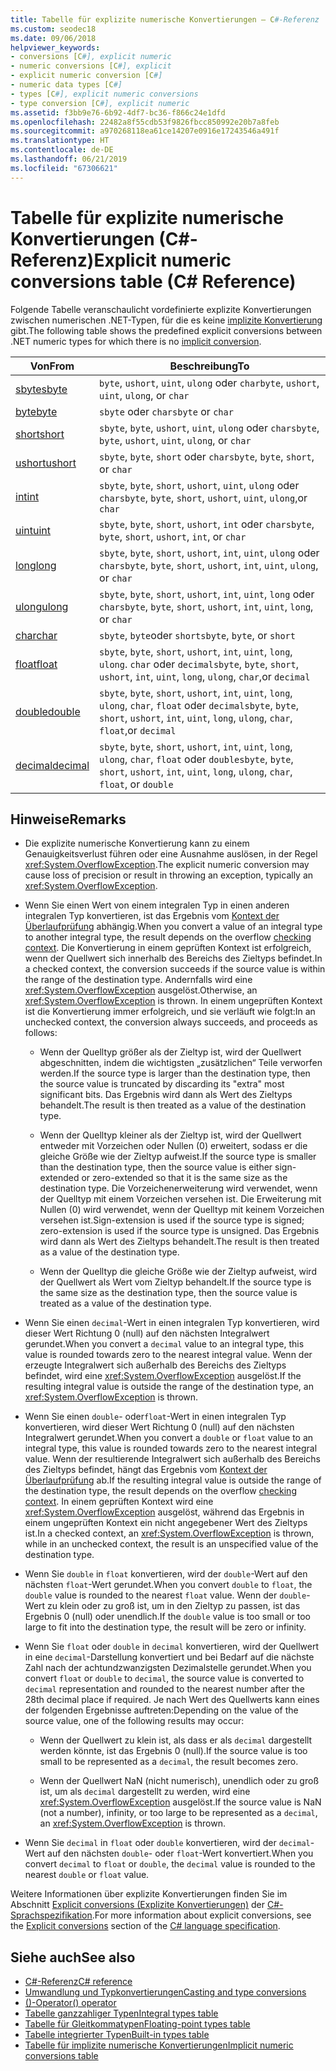 ```yaml
---
title: Tabelle für explizite numerische Konvertierungen – C#-Referenz
ms.custom: seodec18
ms.date: 09/06/2018
helpviewer_keywords:
- conversions [C#], explicit numeric
- numeric conversions [C#], explicit
- explicit numeric conversion [C#]
- numeric data types [C#]
- types [C#], explicit numeric conversions
- type conversion [C#], explicit numeric
ms.assetid: f3bb9e76-6b92-4df7-bc36-f866c24e1dfd
ms.openlocfilehash: 22482a8f55cdb53f9826fbcc850992e20b7a8feb
ms.sourcegitcommit: a970268118ea61ce14207e0916e17243546a491f
ms.translationtype: HT
ms.contentlocale: de-DE
ms.lasthandoff: 06/21/2019
ms.locfileid: "67306621"
---
```

# <a name="explicit-numeric-conversions-table-c-reference"></a><span data-ttu-id="b4e91-102">Tabelle für explizite numerische Konvertierungen (C#-Referenz)</span><span class="sxs-lookup"><span data-stu-id="b4e91-102">Explicit numeric conversions table (C# Reference)</span></span>

<span data-ttu-id="b4e91-103">Folgende Tabelle veranschaulicht vordefinierte explizite Konvertierungen zwischen numerischen .NET-Typen, für die es keine [implizite Konvertierung](implicit-numeric-conversions-table.md) gibt.</span><span class="sxs-lookup"><span data-stu-id="b4e91-103">The following table shows the predefined explicit conversions between .NET numeric types for which there is no [implicit conversion](implicit-numeric-conversions-table.md).</span></span>

|<span data-ttu-id="b4e91-104">Von</span><span class="sxs-lookup"><span data-stu-id="b4e91-104">From</span></span>|<span data-ttu-id="b4e91-105">Beschreibung</span><span class="sxs-lookup"><span data-stu-id="b4e91-105">To</span></span>|  
|----------|--------|  
|[<span data-ttu-id="b4e91-106">sbyte</span><span class="sxs-lookup"><span data-stu-id="b4e91-106">sbyte</span></span>](sbyte.md)|<span data-ttu-id="b4e91-107">`byte`, `ushort`, `uint`, `ulong` oder `char`</span><span class="sxs-lookup"><span data-stu-id="b4e91-107">`byte`, `ushort`, `uint`, `ulong`, or `char`</span></span>|  
|[<span data-ttu-id="b4e91-108">byte</span><span class="sxs-lookup"><span data-stu-id="b4e91-108">byte</span></span>](byte.md)|<span data-ttu-id="b4e91-109">`sbyte` oder `char`</span><span class="sxs-lookup"><span data-stu-id="b4e91-109">`sbyte` or `char`</span></span>|  
|[<span data-ttu-id="b4e91-110">short</span><span class="sxs-lookup"><span data-stu-id="b4e91-110">short</span></span>](short.md)|<span data-ttu-id="b4e91-111">`sbyte`, `byte`, `ushort`, `uint`, `ulong` oder `char`</span><span class="sxs-lookup"><span data-stu-id="b4e91-111">`sbyte`, `byte`, `ushort`, `uint`, `ulong`, or `char`</span></span>|  
|[<span data-ttu-id="b4e91-112">ushort</span><span class="sxs-lookup"><span data-stu-id="b4e91-112">ushort</span></span>](ushort.md)|<span data-ttu-id="b4e91-113">`sbyte`, `byte`, `short` oder `char`</span><span class="sxs-lookup"><span data-stu-id="b4e91-113">`sbyte`, `byte`, `short`, or `char`</span></span>|  
|[<span data-ttu-id="b4e91-114">int</span><span class="sxs-lookup"><span data-stu-id="b4e91-114">int</span></span>](int.md)|<span data-ttu-id="b4e91-115">`sbyte`, `byte`, `short`, `ushort`, `uint`, `ulong` oder `char`</span><span class="sxs-lookup"><span data-stu-id="b4e91-115">`sbyte`, `byte`, `short`, `ushort`, `uint`, `ulong`,or `char`</span></span>|  
|[<span data-ttu-id="b4e91-116">uint</span><span class="sxs-lookup"><span data-stu-id="b4e91-116">uint</span></span>](uint.md)|<span data-ttu-id="b4e91-117">`sbyte`, `byte`, `short`, `ushort`, `int` oder `char`</span><span class="sxs-lookup"><span data-stu-id="b4e91-117">`sbyte`, `byte`, `short`, `ushort`, `int`, or `char`</span></span>|  
|[<span data-ttu-id="b4e91-118">long</span><span class="sxs-lookup"><span data-stu-id="b4e91-118">long</span></span>](long.md)|<span data-ttu-id="b4e91-119">`sbyte`, `byte`, `short`, `ushort`, `int`, `uint`, `ulong` oder `char`</span><span class="sxs-lookup"><span data-stu-id="b4e91-119">`sbyte`, `byte`, `short`, `ushort`, `int`, `uint`, `ulong`, or `char`</span></span>|  
|[<span data-ttu-id="b4e91-120">ulong</span><span class="sxs-lookup"><span data-stu-id="b4e91-120">ulong</span></span>](ulong.md)|<span data-ttu-id="b4e91-121">`sbyte`, `byte`, `short`, `ushort`, `int`, `uint`, `long` oder `char`</span><span class="sxs-lookup"><span data-stu-id="b4e91-121">`sbyte`, `byte`, `short`, `ushort`, `int`, `uint`, `long`, or `char`</span></span>|  
|[<span data-ttu-id="b4e91-122">char</span><span class="sxs-lookup"><span data-stu-id="b4e91-122">char</span></span>](char.md)|<span data-ttu-id="b4e91-123">`sbyte`, `byte`oder `short`</span><span class="sxs-lookup"><span data-stu-id="b4e91-123">`sbyte`, `byte`, or `short`</span></span>|  
|[<span data-ttu-id="b4e91-124">float</span><span class="sxs-lookup"><span data-stu-id="b4e91-124">float</span></span>](float.md)|<span data-ttu-id="b4e91-125">`sbyte`, `byte`, `short`, `ushort`, `int`, `uint`, `long`, `ulong`. `char` oder `decimal`</span><span class="sxs-lookup"><span data-stu-id="b4e91-125">`sbyte`, `byte`, `short`, `ushort`, `int`, `uint`, `long`, `ulong`, `char`,or `decimal`</span></span>|  
|[<span data-ttu-id="b4e91-126">double</span><span class="sxs-lookup"><span data-stu-id="b4e91-126">double</span></span>](double.md)|<span data-ttu-id="b4e91-127">`sbyte`, `byte`, `short`, `ushort`, `int`, `uint`, `long`, `ulong`, `char`, `float` oder `decimal`</span><span class="sxs-lookup"><span data-stu-id="b4e91-127">`sbyte`, `byte`, `short`, `ushort`, `int`, `uint`, `long`, `ulong`, `char`, `float`,or `decimal`</span></span>|  
|[<span data-ttu-id="b4e91-128">decimal</span><span class="sxs-lookup"><span data-stu-id="b4e91-128">decimal</span></span>](decimal.md)|<span data-ttu-id="b4e91-129">`sbyte`, `byte`, `short`, `ushort`, `int`, `uint`, `long`, `ulong`, `char`, `float` oder `double`</span><span class="sxs-lookup"><span data-stu-id="b4e91-129">`sbyte`, `byte`, `short`, `ushort`, `int`, `uint`, `long`, `ulong`, `char`, `float`, or `double`</span></span>|  
  
## <a name="remarks"></a><span data-ttu-id="b4e91-130">Hinweise</span><span class="sxs-lookup"><span data-stu-id="b4e91-130">Remarks</span></span>  
  
- <span data-ttu-id="b4e91-131">Die explizite numerische Konvertierung kann zu einem Genauigkeitsverlust führen oder eine Ausnahme auslösen, in der Regel <xref:System.OverflowException>.</span><span class="sxs-lookup"><span data-stu-id="b4e91-131">The explicit numeric conversion may cause loss of precision or result in throwing an exception, typically an <xref:System.OverflowException>.</span></span>  

- <span data-ttu-id="b4e91-132">Wenn Sie einen Wert von einem integralen Typ in einen anderen integralen Typ konvertieren, ist das Ergebnis vom [Kontext der Überlaufprüfung](checked-and-unchecked.md) abhängig.</span><span class="sxs-lookup"><span data-stu-id="b4e91-132">When you convert a value of an integral type to another integral type, the result depends on the overflow [checking context](checked-and-unchecked.md).</span></span> <span data-ttu-id="b4e91-133">Die Konvertierung in einem geprüften Kontext ist erfolgreich, wenn der Quellwert sich innerhalb des Bereichs des Zieltyps befindet.</span><span class="sxs-lookup"><span data-stu-id="b4e91-133">In a checked context, the conversion succeeds if the source value is within the range of the destination type.</span></span> <span data-ttu-id="b4e91-134">Andernfalls wird eine <xref:System.OverflowException> ausgelöst.</span><span class="sxs-lookup"><span data-stu-id="b4e91-134">Otherwise, an <xref:System.OverflowException> is thrown.</span></span> <span data-ttu-id="b4e91-135">In einem ungeprüften Kontext ist die Konvertierung immer erfolgreich, und sie verläuft wie folgt:</span><span class="sxs-lookup"><span data-stu-id="b4e91-135">In an unchecked context, the conversion always succeeds, and proceeds as follows:</span></span>

  - <span data-ttu-id="b4e91-136">Wenn der Quelltyp größer als der Zieltyp ist, wird der Quellwert abgeschnitten, indem die wichtigsten „zusätzlichen“ Teile verworfen werden.</span><span class="sxs-lookup"><span data-stu-id="b4e91-136">If the source type is larger than the destination type, then the source value is truncated by discarding its "extra" most significant bits.</span></span> <span data-ttu-id="b4e91-137">Das Ergebnis wird dann als Wert des Zieltyps behandelt.</span><span class="sxs-lookup"><span data-stu-id="b4e91-137">The result is then treated as a value of the destination type.</span></span>

  - <span data-ttu-id="b4e91-138">Wenn der Quelltyp kleiner als der Zieltyp ist, wird der Quellwert entweder mit Vorzeichen oder Nullen (0) erweitert, sodass er die gleiche Größe wie der Zieltyp aufweist.</span><span class="sxs-lookup"><span data-stu-id="b4e91-138">If the source type is smaller than the destination type, then the source value is either sign-extended or zero-extended so that it is the same size as the destination type.</span></span> <span data-ttu-id="b4e91-139">Die Vorzeichenerweiterung wird verwendet, wenn der Quelltyp mit einem Vorzeichen versehen ist. Die Erweiterung mit Nullen (0) wird verwendet, wenn der Quelltyp mit keinem Vorzeichen versehen ist.</span><span class="sxs-lookup"><span data-stu-id="b4e91-139">Sign-extension is used if the source type is signed; zero-extension is used if the source type is unsigned.</span></span> <span data-ttu-id="b4e91-140">Das Ergebnis wird dann als Wert des Zieltyps behandelt.</span><span class="sxs-lookup"><span data-stu-id="b4e91-140">The result is then treated as a value of the destination type.</span></span>

  - <span data-ttu-id="b4e91-141">Wenn der Quelltyp die gleiche Größe wie der Zieltyp aufweist, wird der Quellwert als Wert vom Zieltyp behandelt.</span><span class="sxs-lookup"><span data-stu-id="b4e91-141">If the source type is the same size as the destination type, then the source value is treated as a value of the destination type.</span></span>
  
- <span data-ttu-id="b4e91-142">Wenn Sie einen `decimal`-Wert in einen integralen Typ konvertieren, wird dieser Wert Richtung 0 (null) auf den nächsten Integralwert gerundet.</span><span class="sxs-lookup"><span data-stu-id="b4e91-142">When you convert a `decimal` value to an integral type, this value is rounded towards zero to the nearest integral value.</span></span> <span data-ttu-id="b4e91-143">Wenn der erzeugte Integralwert sich außerhalb des Bereichs des Zieltyps befindet, wird eine <xref:System.OverflowException> ausgelöst.</span><span class="sxs-lookup"><span data-stu-id="b4e91-143">If the resulting integral value is outside the range of the destination type, an <xref:System.OverflowException> is thrown.</span></span>  
  
- <span data-ttu-id="b4e91-144">Wenn Sie einen `double`- oder`float`-Wert in einen integralen Typ konvertieren, wird dieser Wert Richtung 0 (null) auf den nächsten Integralwert gerundet.</span><span class="sxs-lookup"><span data-stu-id="b4e91-144">When you convert a `double` or `float` value to an integral type, this value is rounded towards zero to the nearest integral value.</span></span> <span data-ttu-id="b4e91-145">Wenn der resultierende Integralwert sich außerhalb des Bereichs des Zieltyps befindet, hängt das Ergebnis vom [Kontext der Überlaufprüfung](checked-and-unchecked.md) ab.</span><span class="sxs-lookup"><span data-stu-id="b4e91-145">If the resulting integral value is outside the range of the destination type, the result depends on the overflow [checking context](checked-and-unchecked.md).</span></span> <span data-ttu-id="b4e91-146">In einem geprüften Kontext wird eine <xref:System.OverflowException> ausgelöst, während das Ergebnis in einem ungeprüften Kontext ein nicht angegebener Wert des Zieltyps ist.</span><span class="sxs-lookup"><span data-stu-id="b4e91-146">In a checked context, an <xref:System.OverflowException> is thrown, while in an unchecked context, the result is an unspecified value of the destination type.</span></span>  
  
- <span data-ttu-id="b4e91-147">Wenn Sie `double` in `float` konvertieren, wird der `double`-Wert auf den nächsten `float`-Wert gerundet.</span><span class="sxs-lookup"><span data-stu-id="b4e91-147">When you convert `double` to `float`, the `double` value is rounded to the nearest `float` value.</span></span> <span data-ttu-id="b4e91-148">Wenn der `double`-Wert zu klein oder zu groß ist, um in den Zieltyp zu passen, ist das Ergebnis 0 (null) oder unendlich.</span><span class="sxs-lookup"><span data-stu-id="b4e91-148">If the `double` value is too small or too large to fit into the destination type, the result will be zero or infinity.</span></span>  
  
- <span data-ttu-id="b4e91-149">Wenn Sie `float` oder `double` in `decimal` konvertieren, wird der Quellwert in eine `decimal`-Darstellung konvertiert und bei Bedarf auf die nächste Zahl nach der achtundzwanzigsten Dezimalstelle gerundet.</span><span class="sxs-lookup"><span data-stu-id="b4e91-149">When you convert `float` or `double` to `decimal`, the source value is converted to `decimal` representation and rounded to the nearest number after the 28th decimal place if required.</span></span> <span data-ttu-id="b4e91-150">Je nach Wert des Quellwerts kann eines der folgenden Ergebnisse auftreten:</span><span class="sxs-lookup"><span data-stu-id="b4e91-150">Depending on the value of the source value, one of the following results may occur:</span></span>  

  - <span data-ttu-id="b4e91-151">Wenn der Quellwert zu klein ist, als dass er als `decimal` dargestellt werden könnte, ist das Ergebnis 0 (null).</span><span class="sxs-lookup"><span data-stu-id="b4e91-151">If the source value is too small to be represented as a `decimal`, the result becomes zero.</span></span>  

  - <span data-ttu-id="b4e91-152">Wenn der Quellwert NaN (nicht numerisch), unendlich oder zu groß ist, um als `decimal` dargestellt zu werden, wird eine <xref:System.OverflowException> ausgelöst.</span><span class="sxs-lookup"><span data-stu-id="b4e91-152">If the source value is NaN (not a number), infinity, or too large to be represented as a `decimal`, an <xref:System.OverflowException> is thrown.</span></span>  
  
- <span data-ttu-id="b4e91-153">Wenn Sie `decimal` in `float` oder `double` konvertieren, wird der `decimal`-Wert auf den nächsten `double`- oder `float`-Wert konvertiert.</span><span class="sxs-lookup"><span data-stu-id="b4e91-153">When you convert `decimal` to `float` or `double`, the `decimal` value is rounded to the nearest `double` or `float` value.</span></span>  
  
 <span data-ttu-id="b4e91-154">Weitere Informationen über explizite Konvertierungen finden Sie im Abschnitt [Explicit conversions (Explizite Konvertierungen)](~/_csharplang/spec/conversions.md#explicit-conversions) der [C#-Sprachspezifikation](../language-specification/index.md).</span><span class="sxs-lookup"><span data-stu-id="b4e91-154">For more information about explicit conversions, see the [Explicit conversions](~/_csharplang/spec/conversions.md#explicit-conversions) section of the [C# language specification](../language-specification/index.md).</span></span>
  
## <a name="see-also"></a><span data-ttu-id="b4e91-155">Siehe auch</span><span class="sxs-lookup"><span data-stu-id="b4e91-155">See also</span></span>

- [<span data-ttu-id="b4e91-156">C#-Referenz</span><span class="sxs-lookup"><span data-stu-id="b4e91-156">C# reference</span></span>](../index.md)
- [<span data-ttu-id="b4e91-157">Umwandlung und Typkonvertierungen</span><span class="sxs-lookup"><span data-stu-id="b4e91-157">Casting and type conversions</span></span>](../../programming-guide/types/casting-and-type-conversions.md)
- [<span data-ttu-id="b4e91-158">()-Operator</span><span class="sxs-lookup"><span data-stu-id="b4e91-158">() operator</span></span>](../operators/type-testing-and-conversion-operators.md#cast-operator-)
- [<span data-ttu-id="b4e91-159">Tabelle ganzzahliger Typen</span><span class="sxs-lookup"><span data-stu-id="b4e91-159">Integral types table</span></span>](integral-types-table.md)
- [<span data-ttu-id="b4e91-160">Tabelle für Gleitkommatypen</span><span class="sxs-lookup"><span data-stu-id="b4e91-160">Floating-point types table</span></span>](floating-point-types-table.md)
- [<span data-ttu-id="b4e91-161">Tabelle integrierter Typen</span><span class="sxs-lookup"><span data-stu-id="b4e91-161">Built-in types table</span></span>](built-in-types-table.md)
- [<span data-ttu-id="b4e91-162">Tabelle für implizite numerische Konvertierungen</span><span class="sxs-lookup"><span data-stu-id="b4e91-162">Implicit numeric conversions table</span></span>](implicit-numeric-conversions-table.md)
